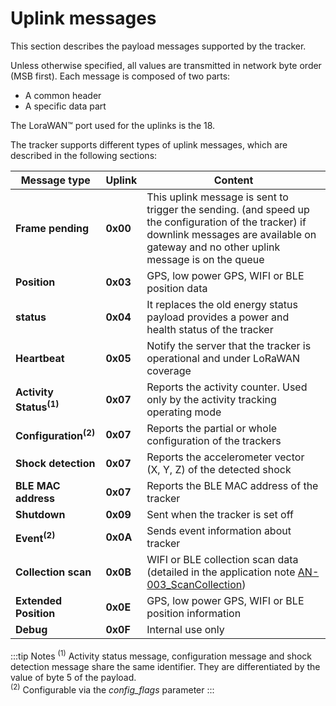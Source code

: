 # Uplink messages

 This section describes the payload messages supported by the tracker.

 Unless otherwise specified, all values are transmitted in network byte order (MSB first). Each message is composed of two parts:
-   A common header
-   A specific data part

 The LoraWAN™ port used for the uplinks is the 18.

 The tracker supports different types of uplink messages, which are described in the following sections:

| Message type                      | Uplink   | Content                                                                                                                                                                                       |
|-----------------------------------|----------|-----------------------------------------------------------------------------------------------------------------------------------------------------------------------------------------------|
| **Frame pending**                 | **0x00** | This uplink message is sent to trigger the sending. (and speed up the configuration of the tracker) if downlink messages are available on gateway and no other uplink message is on the queue |
| **Position**                      | **0x03** | GPS, low power GPS, WIFI or BLE position data                                                                                                                                                 |
| **status**                        | **0x04** | It replaces the old energy status payload provides a power and health status of the tracker                                                                                                   |
| **Heartbeat**                     | **0x05** | Notify the server that the tracker is operational and under LoRaWAN coverage                                                                                                                  |
| **Activity Status<sup>(1)</sup>** | **0x07** | Reports the activity counter. Used only by the activity tracking operating mode                                                                                                               |
| **Configuration<sup>(2)</sup>**   | **0x07** | Reports the partial or whole configuration of the trackers                                                                                                                                    |
| **Shock detection**               | **0x07** | Reports the accelerometer vector (X, Y, Z) of the detected shock                                                                                                                              |
| **BLE MAC address**               | **0x07** | Reports the BLE MAC address of the tracker                                                                                                                                                    |
| **Shutdown**                      | **0x09** | Sent when the tracker is set off                                                                                                                                                              |
| **Event<sup>(2)</sup>**           | **0x0A** | Sends event information about tracker                                                                                                                                                         |
| **Collection scan**               | **0x0B** | WIFI or BLE collection scan data (detailed in the application note [AN-003_ScanCollection](../../../documentation-library/abeeway-trackers-documentation.md#application-notes))               |
| **Extended Position**             | **0x0E** | GPS, low power GPS, WIFI or BLE position information                                                                                                                                          |
| **Debug**                         | **0x0F** | Internal use only                                                                                                                                                                             |

:::tip Notes
<sup>(1)</sup> Activity status message, configuration message and shock detection message share the same identifier. They are differentiated by the value of byte 5 of the payload. <br/>
<sup>(2)</sup> Configurable via the *config_flags* parameter
:::
